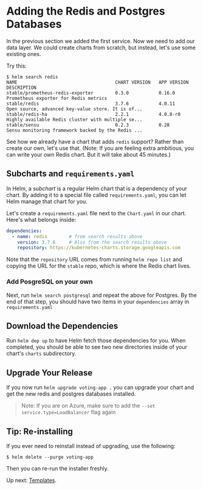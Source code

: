 # Adding the Redis and Postgres Databases

In the previous section we added the first service. Now we need to add our data layer. We could create charts from scratch, but instead, let's use some existing ones.

Try this:

```console
$ helm search redis
NAME                                    CHART VERSION   APP VERSION     DESCRIPTION
stable/prometheus-redis-exporter        0.3.0           0.16.0          Prometheus exporter for Redis metrics
stable/redis                            3.7.6           4.0.11          Open source, advanced key-value store. It is of...
stable/redis-ha                         2.2.1           4.0.8-r0        Highly available Redis cluster with multiple se...
stable/sensu                            0.2.3           0.28            Sensu monitoring framework backed by the Redis ...
```

See how we already have a chart that adds `redis` support? Rather than create our own, let's use that. (Note: If you are feeling extra ambitious, you can write your own Redis chart. But it will take about 45 minutes.)

## Subcharts and `requirements.yaml`

In Helm, a _subchart_ is a regular Helm chart that is a dependency of your chart. By adding it to a special file called `requirements.yaml`, you can let Helm manage that chart for you.

Let's create a `requirements.yaml` file next to the `Chart.yaml` in our chart. Here's what belongs inside:

```yaml
dependencies:
  - name: redis        # from search results above
    version: 3.7.6     # Also from the search results above
    repository: https://kubernetes-charts.storage.googleapis.com
```

Note that the `repository` URL comes from running `helm repo list` and copying the URL for the `stable` repo, which is where the Redis chart lives.

### Add PosgreSQL on your own

Next, run `helm search postgresql` and repeat the above for Postgres. By the end of that step, you should have two items in your `dependencies` array in `requirements.yaml`

## Download the Dependencies

Run `helm dep up` to have Helm fetch those dependencies for you. When completed, you should be able to see two new directories inside of your chart's `charts` subdirectory.

## Upgrade Your Release

If you now run `helm upgrade voting-app .` you can upgrade your chart and get the new redis and postgres databases installed.

> Note: If you are on Azure, make sure to add the `--set service.type=LoadBalancer` flag again

## Tip: Re-installing

If you ever need to reinstall instead of upgrading, use the following:

```
$ helm delete --purge voting-app
```

Then you can re-run the installer freshly.

Up next: [Templates](../04-templating/).
